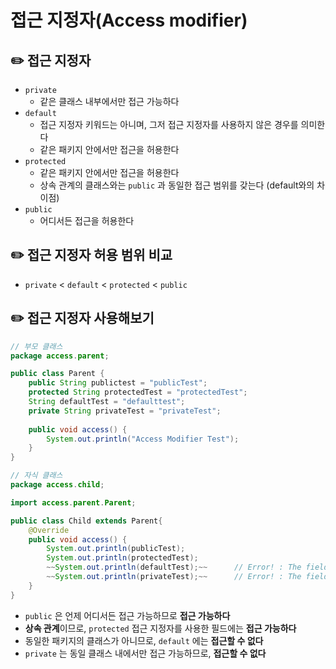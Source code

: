 # 접근 지정자(Access modifier)


## ✏️  접근 지정자

- `private`
    - 같은 클래스 내부에서만 접근 가능하다
- `default`
    - 접근 지정자 키워드는 아니며,  그저 접근 지정자를 사용하지 않은 경우를 의미한다
    - 같은 패키지 안에서만 접근을 허용한다
- `protected`
    - 같은 패키지 안에서만 접근을 허용한다
    - 상속 관계의 클래스와는 `public` 과 동일한 접근 범위를 갖는다 (default와의 차이점)
- `public`
    - 어디서든 접근을 허용한다
    

## ✏️  접근 지정자 허용 범위 비교

- `private` < `default` < `protected` < `public`

## ✏️  접근 지정자 사용해보기

```java
// 부모 클래스
package access.parent;

public class Parent {
	public String publictest = "publicTest";
	protected String protectedTest = "protectedTest";
	String defaultTest = "defaulttest";
	private String privateTest = "privateTest";
	
	public void access() {
		System.out.println("Access Modifier Test");
	}
}
```

```java
// 자식 클래스
package access.child;

import access.parent.Parent;

public class Child extends Parent{
	@Override
	public void access() {
		System.out.println(publicTest);
		System.out.println(protectedTest);
		~~System.out.println(defaultTest);~~      // Error! : The field OOOO is not visible
		~~System.out.println(privateTest);~~      // Error! : The field OOOO is not visible
	}
}
```

- `public` 은 언제 어디서든 접근 가능하므로 **접근 가능하다**
- **상속 관계**이므로, `protected` 접근 지정자를 사용한 필드에는 **접근 가능하다**
- 동일한 패키지의 클래스가 아니므로, `default` 에는 **접근할 수 없다**
- `private` 는 동일 클래스 내에서만 접근 가능하므로, **접근할 수 없다**